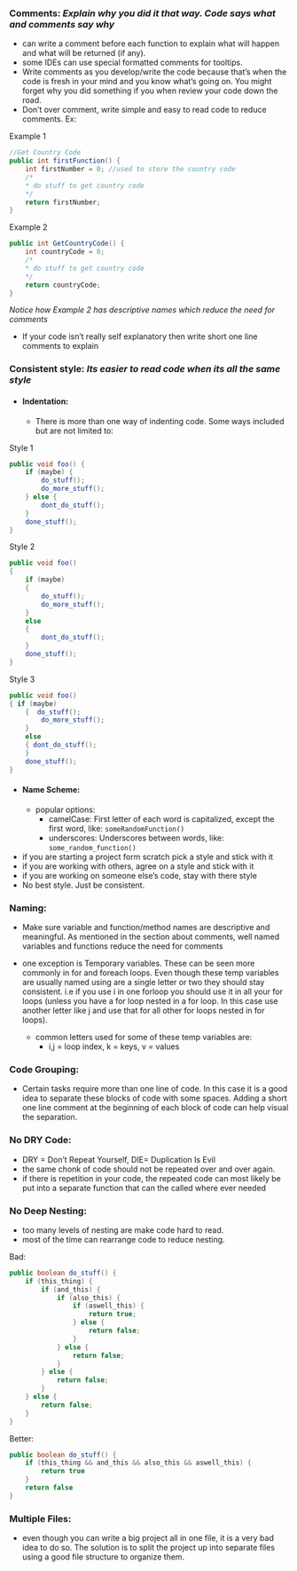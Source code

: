 ### **Comments:** _Explain why you did it that way. Code says what and comments say why_
* can write a comment before each function to explain what will happen and what will be returned (if any). 
* some IDEs can use special formatted comments for tooltips.
* Write comments as you develop/write the code because that’s when the code is fresh in your mind and you know what’s going on. You might forget why you did something if you when review your code down the road. 
* Don’t over comment, write simple and easy to read code to reduce comments. Ex:

Example 1
```java
//Get Country Code
public int firstFunction() {
    int firstNumber = 0; //used to store the country code
    /*
    * do stuff to get country code
    */
    return firstNumber;
}
```
Example 2
```java
public int GetCountryCode() {
    int countryCode = 0; 
    /*
    * do stuff to get country code
    */
    return countryCode;
}
```
 _Notice how Example 2 has descriptive names which reduce the need for comments_

* If your code isn’t really self explanatory then write short one line comments to explain

### **Consistent style:** _Its easier to read code when its all the same style_
* #### Indentation:
    * There is more than one way of indenting code. Some ways included but are not limited to:

Style 1
```java
public void foo() {
    if (maybe) {
        do_stuff();
        do_more_stuff();
    } else {
        dont_do_stuff();
    }
    done_stuff();
}
```
Style 2
```java
public void foo() 
{
    if (maybe) 
    {
        do_stuff();
        do_more_stuff();
    } 
    else 
    {
        dont_do_stuff();
    }
    done_stuff();
}
```
Style 3
```java
public void foo() 
{ if (maybe) 
    {  do_stuff();
        do_more_stuff();
    } 
    else 
    { dont_do_stuff();
    }
    done_stuff();
}
```
                          
* #### Name Scheme:
    * popular options:
	    * camelCase: First letter of each word is capitalized, except the first word, like: `someRandomFunction()`	
        * underscores: Underscores between words, like: `some_random_function()`
* if you are starting a project form scratch pick a style and stick with it
* if you are working with others, agree on a style and stick with it
* if you are working on someone else’s code, stay with there style
* No best style. Just be consistent.

### **Naming:** 
* Make sure variable and function/method names are descriptive and meaningful. As mentioned in the section about comments, well named variables and functions reduce the need for comments

* one exception is Temporary variables. These can be seen more commonly in for and foreach loops. Even though these temp variables are usually named using are a single letter or two they should stay consistent. i.e if you use i in one forloop you should use it in all your for loops (unless you have a for loop nested in a for loop. In this case use another letter like j and use that for all other for loops nested in for loops). 
    * common letters used for some of these temp variables are:
        * i,j = loop index, 
		k = keys, v = values

 

### **Code Grouping:**
* Certain tasks require more than one line of code. In this case it is a good idea to separate these blocks of code with some spaces. Adding a short one line comment at the beginning of each block of code can help visual the separation.

### **No DRY Code:**
* DRY = Don’t Repeat Yourself, DIE= Duplication Is Evil
* the same chonk of code should not be repeated over and over again.
* if there is repetition in your code, the repeated code can most likely be put into a separate function that can the called where ever needed

### **No Deep Nesting:**
* too many levels of nesting are make code hard to read.
* most of the time can rearrange code to reduce nesting.

Bad:
```java
public boolean do_stuff() {
    if (this_thing) {
        if (and_this) {
            if (also_this) {
                if (aswell_this) {
                    return true;
                } else {
                    return false;
                }
            } else {
                return false;
            }
        } else {
            return false;
        } 
    } else {
        return false;
    }
}
```

Better:
```java
public boolean do_stuff() {
    if (this_thing && and_this && also_this && aswell_this) {
        return true
    }
    return false               
}
```
	

### **Multiple Files:**
* even though you can write a big project all in one file, it is a very bad idea to do so. The solution is to split the project up into separate files using a good file structure to organize them. 


